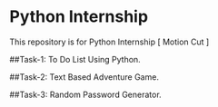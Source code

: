 # Python Internship
This repository is for Python Internship [ Motion Cut ]

##Task-1: To Do List Using Python.

##Task-2: Text Based Adventure Game.

##Task-3: Random Password Generator.
